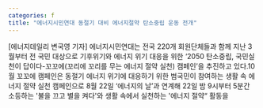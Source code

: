 ```yaml
---
categories: f
title: "에너지시민연대 동절기 대비 에너지절약 탄소중립 운동 전개"
---
```

[에너지데일리 변국영 기자] 에너지시민연대는 전국 220개 회원단체들과 함께 지난 3월부터 전 국민 대상으로 기후위기와 에너지 위기 대응을 위한 ‘2050 탄소중립, 국민실천이 답이다-꼬꼬에(꼬리에 꼬리를 무는 에너지 절약 실천) 캠페인’을 추진하고 있다.10월 꼬꼬에 캠페인은 동절기 에너지 위기에 대응하기 위한 범국민이 참여하는 생활 속 에너지 절약 실천 캠페인으로 8월 22일 ‘에너지의 날’과 연계해 22일 밤 9시부터 5분간 소등하는 &#39;불을 끄고 별을 켜다&#39;와 생활 속에서 실천하는 &#39;에너지 절약“ 활동을